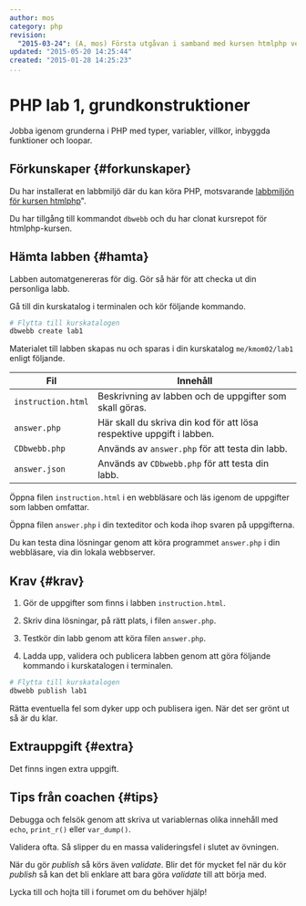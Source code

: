 ```yaml
---
author: mos
category: php
revision:
  "2015-03-24": (A, mos) Första utgåvan i samband med kursen htmlphp version 2.
updated: "2015-05-20 14:25:44"
created: "2015-01-28 14:25:23"
...
```

PHP lab 1, grundkonstruktioner
==================================

Jobba igenom grunderna i PHP med typer, variabler, villkor, inbyggda funktioner och loopar.

<!--more-->



Förkunskaper {#forkunskaper}
-----------------------

Du har installerat en labbmiljö där du kan köra PHP, motsvarande [labbmiljön för kursen htmlphp](htmlphp/labbmiljo)".

Du har tillgång till kommandot `dbwebb` och du har clonat kursrepot för htmlphp-kursen.



Hämta labben {#hamta}
-----------------------

Labben automatgenereras för dig. Gör så här för att checka ut din personliga labb.

Gå till din kurskatalog i terminalen och kör följande kommando.

```bash
# Flytta till kurskatalogen
dbwebb create lab1
```

Materialet till labben skapas nu och sparas i din kurskatalog `me/kmom02/lab1` enligt följande.

| Fil                | Innehåll                                                              |
|--------------------|-----------------------------------------------------------------------|
| `instruction.html` | Beskrivning av labben och de uppgifter som skall göras.               |
| `answer.php`       | Här skall du skriva din kod för att lösa respektive uppgift i labben. |
| `CDbwebb.php`      | Används av `answer.php` för att testa din labb.                        |
| `answer.json`      | Används av `CDbwebb.php` för att testa din labb.                        |

Öppna filen `instruction.html` i en webbläsare och läs igenom de uppgifter som labben omfattar.

Öppna filen `answer.php` i din texteditor och koda ihop svaren på uppgifterna.

Du kan testa dina lösningar genom att köra programmet `answer.php` i din webbläsare, via din lokala webbserver.



Krav {#krav}
-----------------------

1. Gör de uppgifter som finns i labben `instruction.html`.

2. Skriv dina lösningar, på rätt plats, i filen `answer.php`.

3. Testkör din labb genom att köra filen `answer.php`.

4. Ladda upp, validera och publicera labben genom att göra följande kommando i kurskatalogen i terminalen.

```bash
# Flytta till kurskatalogen
dbwebb publish lab1
```

Rätta eventuella fel som dyker upp och publisera igen. När det ser grönt ut så är du klar. 



Extrauppgift {#extra}
-----------------------

Det finns ingen extra uppgift.



Tips från coachen {#tips}
-----------------------

Debugga och felsök genom att skriva ut variablernas olika innehåll med `echo`, `print_r()` eller `var_dump()`.

Validera ofta. Så slipper du en massa valideringsfel i slutet av övningen.

När du gör *publish* så körs även *validate*. Blir det för mycket fel när du kör *publish* så kan det bli enklare att bara göra *validate* till att börja med.

Lycka till och hojta till i forumet om du behöver hjälp!





